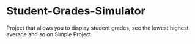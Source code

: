 # Student-Grades-Simulator
Project that allows you to display student grades, see the lowest highest average and so on
Simple Project
